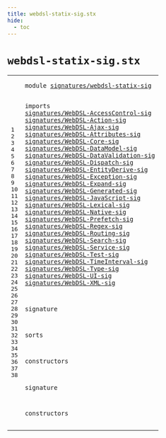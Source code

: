 ```yaml
---
title: webdsl-statix-sig.stx
hide:
  - toc
---
```


# `webdsl-statix-sig.stx`



[pdmosses/webdsl-statix/webdslstatix/src-gen/statix/signatures/webdsl-statix-sig.stx]: https://github.com/pdmosses/webdsl-statix/blob/master/webdslstatix/src-gen/statix/signatures/webdsl-statix-sig.stx "The source file on GitHub"

<div class="stx"><table class="highlighttable"><tbody><tr><td class="linenos"><div class="linenodiv"><pre><span></span>1
2
3
4
5
6
7
8
9
10
11
12
13
14
15
16
17
18
19
20
21
22
23
24
25
26
27
28
29
30
31
32
33
34
35
36
37
38
</pre></div></td>
<td class="code"><pre><code><span class="keyword">module</span> <a href="../../../../trans/static-semantics/webdsl.stx/#signatures/webdsl-statix-sig_42_70" id="signatures/webdsl-statix-sig_7_35" title="Referenced at ../../../../trans/static-semantics/webdsl.stx line 4"><span class="token sort_ModuleID">signatures/webdsl-statix-sig</span></a>

<span class="keyword">imports</span>
  <a href="../WebDSL-AccessControl-sig.stx/#signatures/WebDSL-AccessControl-sig_7_42" id="signatures/WebDSL-AccessControl-sig_47_82" title="Defined at ../WebDSL-AccessControl-sig.stx line 1"><span class="token sort_ModuleID">signatures/WebDSL-AccessControl-sig</span></a>
  <a href="../WebDSL-Action-sig.stx/#signatures/WebDSL-Action-sig_7_35" id="signatures/WebDSL-Action-sig_85_113" title="Defined at ../WebDSL-Action-sig.stx line 1"><span class="token sort_ModuleID">signatures/WebDSL-Action-sig</span></a>
  <a href="../WebDSL-Ajax-sig.stx/#signatures/WebDSL-Ajax-sig_7_33" id="signatures/WebDSL-Ajax-sig_116_142" title="Defined at ../WebDSL-Ajax-sig.stx line 1"><span class="token sort_ModuleID">signatures/WebDSL-Ajax-sig</span></a>
  <a href="../WebDSL-Attributes-sig.stx/#signatures/WebDSL-Attributes-sig_7_39" id="signatures/WebDSL-Attributes-sig_145_177" title="Defined at ../WebDSL-Attributes-sig.stx line 1"><span class="token sort_ModuleID">signatures/WebDSL-Attributes-sig</span></a>
  <a href="../WebDSL-Core-sig.stx/#signatures/WebDSL-Core-sig_7_33" id="signatures/WebDSL-Core-sig_180_206" title="Defined at ../WebDSL-Core-sig.stx line 1"><span class="token sort_ModuleID">signatures/WebDSL-Core-sig</span></a>
  <a href="../WebDSL-DataModel-sig.stx/#signatures/WebDSL-DataModel-sig_7_38" id="signatures/WebDSL-DataModel-sig_209_240" title="Defined at ../WebDSL-DataModel-sig.stx line 1"><span class="token sort_ModuleID">signatures/WebDSL-DataModel-sig</span></a>
  <a href="../WebDSL-DataValidation-sig.stx/#signatures/WebDSL-DataValidation-sig_7_43" id="signatures/WebDSL-DataValidation-sig_243_279" title="Defined at ../WebDSL-DataValidation-sig.stx line 1"><span class="token sort_ModuleID">signatures/WebDSL-DataValidation-sig</span></a>
  <a href="../WebDSL-Dispatch-sig.stx/#signatures/WebDSL-Dispatch-sig_7_37" id="signatures/WebDSL-Dispatch-sig_282_312" title="Defined at ../WebDSL-Dispatch-sig.stx line 1"><span class="token sort_ModuleID">signatures/WebDSL-Dispatch-sig</span></a>
  <a href="../WebDSL-EntityDerive-sig.stx/#signatures/WebDSL-EntityDerive-sig_7_41" id="signatures/WebDSL-EntityDerive-sig_315_349" title="Defined at ../WebDSL-EntityDerive-sig.stx line 1"><span class="token sort_ModuleID">signatures/WebDSL-EntityDerive-sig</span></a>
  <a href="../WebDSL-Exception-sig.stx/#signatures/WebDSL-Exception-sig_7_38" id="signatures/WebDSL-Exception-sig_352_383" title="Defined at ../WebDSL-Exception-sig.stx line 1"><span class="token sort_ModuleID">signatures/WebDSL-Exception-sig</span></a>
  <a href="../WebDSL-Expand-sig.stx/#signatures/WebDSL-Expand-sig_7_35" id="signatures/WebDSL-Expand-sig_386_414" title="Defined at ../WebDSL-Expand-sig.stx line 1"><span class="token sort_ModuleID">signatures/WebDSL-Expand-sig</span></a>
  <a href="../WebDSL-Generated-sig.stx/#signatures/WebDSL-Generated-sig_7_38" id="signatures/WebDSL-Generated-sig_417_448" title="Defined at ../WebDSL-Generated-sig.stx line 1"><span class="token sort_ModuleID">signatures/WebDSL-Generated-sig</span></a>
  <a href="../WebDSL-JavaScript-sig.stx/#signatures/WebDSL-JavaScript-sig_7_39" id="signatures/WebDSL-JavaScript-sig_451_483" title="Defined at ../WebDSL-JavaScript-sig.stx line 1"><span class="token sort_ModuleID">signatures/WebDSL-JavaScript-sig</span></a>
  <a href="../WebDSL-Lexical-sig.stx/#signatures/WebDSL-Lexical-sig_7_36" id="signatures/WebDSL-Lexical-sig_486_515" title="Defined at ../WebDSL-Lexical-sig.stx line 1"><span class="token sort_ModuleID">signatures/WebDSL-Lexical-sig</span></a>
  <a href="../WebDSL-Native-sig.stx/#signatures/WebDSL-Native-sig_7_35" id="signatures/WebDSL-Native-sig_518_546" title="Defined at ../WebDSL-Native-sig.stx line 1"><span class="token sort_ModuleID">signatures/WebDSL-Native-sig</span></a>
  <a href="../WebDSL-Prefetch-sig.stx/#signatures/WebDSL-Prefetch-sig_7_37" id="signatures/WebDSL-Prefetch-sig_549_579" title="Defined at ../WebDSL-Prefetch-sig.stx line 1"><span class="token sort_ModuleID">signatures/WebDSL-Prefetch-sig</span></a>
  <a href="../WebDSL-Regex-sig.stx/#signatures/WebDSL-Regex-sig_7_34" id="signatures/WebDSL-Regex-sig_582_609" title="Defined at ../WebDSL-Regex-sig.stx line 1"><span class="token sort_ModuleID">signatures/WebDSL-Regex-sig</span></a>
  <a href="../WebDSL-Routing-sig.stx/#signatures/WebDSL-Routing-sig_7_36" id="signatures/WebDSL-Routing-sig_612_641" title="Defined at ../WebDSL-Routing-sig.stx line 1"><span class="token sort_ModuleID">signatures/WebDSL-Routing-sig</span></a>
  <a href="../WebDSL-Search-sig.stx/#signatures/WebDSL-Search-sig_7_35" id="signatures/WebDSL-Search-sig_644_672" title="Defined at ../WebDSL-Search-sig.stx line 1"><span class="token sort_ModuleID">signatures/WebDSL-Search-sig</span></a>
  <a href="../WebDSL-Service-sig.stx/#signatures/WebDSL-Service-sig_7_36" id="signatures/WebDSL-Service-sig_675_704" title="Defined at ../WebDSL-Service-sig.stx line 1"><span class="token sort_ModuleID">signatures/WebDSL-Service-sig</span></a>
  <a href="../WebDSL-Test-sig.stx/#signatures/WebDSL-Test-sig_7_33" id="signatures/WebDSL-Test-sig_707_733" title="Defined at ../WebDSL-Test-sig.stx line 1"><span class="token sort_ModuleID">signatures/WebDSL-Test-sig</span></a>
  <a href="../WebDSL-TimeInterval-sig.stx/#signatures/WebDSL-TimeInterval-sig_7_41" id="signatures/WebDSL-TimeInterval-sig_736_770" title="Defined at ../WebDSL-TimeInterval-sig.stx line 1"><span class="token sort_ModuleID">signatures/WebDSL-TimeInterval-sig</span></a>
  <a href="../WebDSL-Type-sig.stx/#signatures/WebDSL-Type-sig_7_33" id="signatures/WebDSL-Type-sig_773_799" title="Defined at ../WebDSL-Type-sig.stx line 1"><span class="token sort_ModuleID">signatures/WebDSL-Type-sig</span></a>
  <a href="../WebDSL-UI-sig.stx/#signatures/WebDSL-UI-sig_7_31" id="signatures/WebDSL-UI-sig_802_826" title="Defined at ../WebDSL-UI-sig.stx line 1"><span class="token sort_ModuleID">signatures/WebDSL-UI-sig</span></a>
  <a href="../WebDSL-XML-sig.stx/#signatures/WebDSL-XML-sig_7_32" id="signatures/WebDSL-XML-sig_829_854" title="Defined at ../WebDSL-XML-sig.stx line 1"><span class="token sort_ModuleID">signatures/WebDSL-XML-sig</span></a>

<span class="keyword">signature</span>

  <span class="keyword">sorts</span>

  <span class="keyword">constructors</span>

<span class="keyword">signature</span>

  <span class="keyword">constructors</span>
</code></pre></td></tr></tbody></table></div>